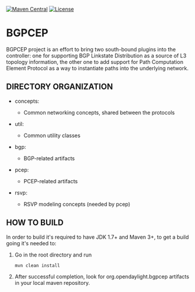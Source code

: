 [![Maven Central](https://maven-badges.herokuapp.com/maven-central/org.opendaylight.bgpcep/bgpcep-artifacts/badge.svg)](https://maven-badges.herokuapp.com/maven-central/org.opendaylight.bgpcep/bgpcep-artifacts)
[![License](https://img.shields.io/badge/License-EPL%201.0-blue.svg)](https://opensource.org/licenses/EPL-1.0)

# BGPCEP

BGPCEP project is an effort to bring two south-bound plugins into the controller:
one for supporting BGP Linkstate Distribution as a source of L3 topology information,
the other one to add support for Path Computation Element Protocol as a way to instantiate paths
into the underlying network.

## DIRECTORY ORGANIZATION

* concepts:
    * Common networking concepts, shared between the protocols

* util:
    * Common utility classes

* bgp:
    * BGP-related artifacts

* pcep:
    * PCEP-related artifacts

* rsvp:
    * RSVP modeling concepts (needed by pcep)

## HOW TO BUILD

In order to build it's required to have JDK 1.7+ and Maven 3+, to get
a build going it's needed to:

1. Go in the root directory and run

   `mvn clean install`

2. After successful completion, look for org.opendaylight.bgpcep artifacts in your local maven repository.
